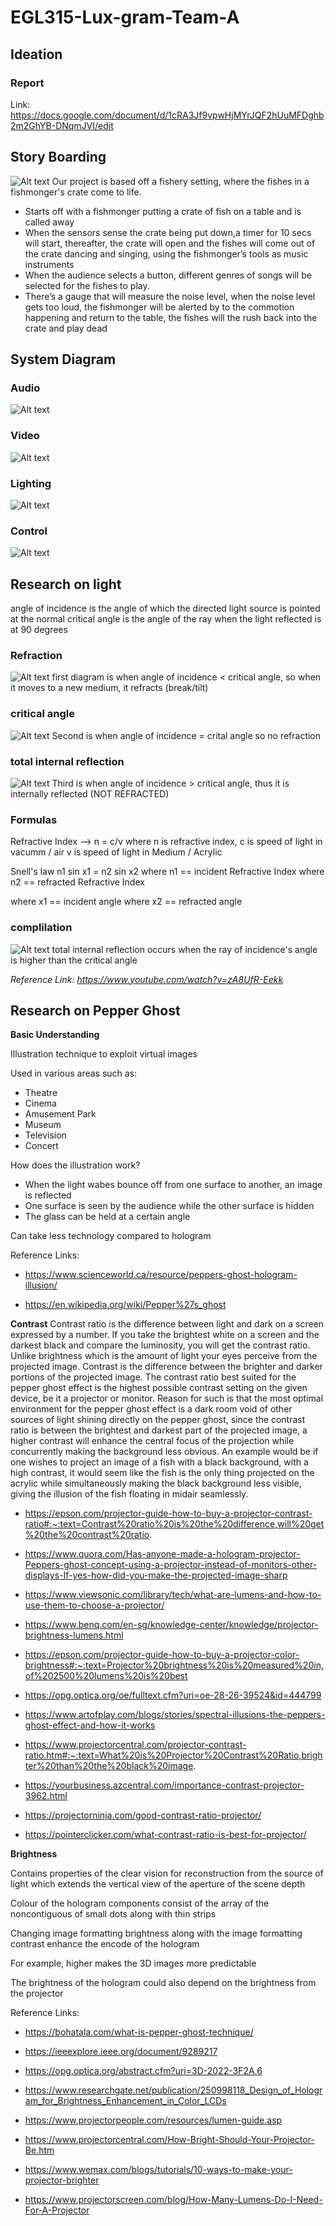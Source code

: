 # EGL315-Lux-gram-Team-A 
## **Ideation**
### Report
Link: https://docs.google.com/document/d/1cRA3Jf9vpwHjMYrJQF2hUuMFDghb2m2GhYB-DNqmJVI/edit

## **Story Boarding**

![Alt text](imgs/storyboard.jpg)
Our project is based off a fishery setting, where the fishes in a fishmonger's crate come to life.
- Starts off with a fishmonger putting a crate of fish on a table and is called away
- When the sensors sense the crate being put down,a timer for 10 secs will start, thereafter, the crate will open and the fishes will come out of the crate dancing and singing, using the fishmonger’s tools as music instruments
- When the audience selects a button, different genres of songs will be selected for the fishes to play.
- There’s a gauge that will measure the noise level, when the noise level gets too loud, the fishmonger will be alerted by to the commotion happening and return to the table, the fishes will the rush back into the crate and play dead



## **System Diagram**

### Audio
![Alt text](imgs/AudioSysDiag.jpg)

### Video
![Alt text](imgs/VideoSysDiagram.jpg)

### Lighting
![Alt text](imgs/LightingSysDiag.jpg)

### Control
![Alt text](imgs/CSysDiagram.PNG)

## **Research on light**
angle of incidence is the angle of which the directed light source is pointed at the normal
critical angle is the angle of the ray when the light reflected is at 90 degrees

### Refraction 
![Alt text](imgs/light1.png)
first diagram is when angle of incidence < critical angle, so when it moves to a new medium, it refracts (break/tilt)

### critical angle
![Alt text](imgs/light2.png)
Second is when angle of incidence = crital angle so no refraction

### total internal reflection
![Alt text](imgs/light3.png)
Third is when angle of incidence > critical angle, thus it is internally reflected (NOT REFRACTED)

### Formulas 
Refractive Index -->  n = c/v
where n is refractive index,
c is speed of light in vacumm / air
v is speed of light in Medium / Acrylic

Snell's law
n1 sin x1 = n2 sin x2
where n1 == incident Refractive Index
where n2 == refracted Refractive Index

where x1 == incident angle
where x2 == refracted angle

### complilation
![Alt text](imgs/light4.png)
total internal reflection occurs when the ray of incidence's angle is higher than the critical angle

*Reference Link: https://www.youtube.com/watch?v=zA8UfR-Eekk*

## **Research on Pepper Ghost**

**Basic Understanding**

Illustration technique to exploit virtual images

Used in various areas such as:
  
  * Theatre
  * Cinema
  * Amusement Park
  * Museum
  * Television 
  * Concert
  
How does the illustration work?

  * When the light wabes bounce off from one surface to another, an image is reflected
  * One surface is seen by the audience while the other surface is hidden
  * The glass can be held at a certain angle

Can take less technology compared to hologram

Reference Links:

* https://www.scienceworld.ca/resource/peppers-ghost-hologram-illusion/

* https://en.wikipedia.org/wiki/Pepper%27s_ghost


**Contrast**
Contrast ratio is the difference between light and dark on a screen expressed by a number. If you take the brightest white on a screen and the darkest black and compare the luminosity, you will get the contrast ratio. Unlike brightness which is the amount of light your eyes perceive from the projected image. Contrast is the difference between the brighter and darker portions of the projected image. The contrast ratio best suited for the pepper ghost effect is the highest possible contrast setting on the given device, be it a projector or monitor. Reason for such is that the most optimal environment for the pepper ghost effect is a dark room void of other sources of light shining directly on the pepper ghost, since the contrast ratio is between the brightest and darkest part of the projected image, a higher contrast will enhance the central focus of the projection while concurrently making the background less obvious. An example would be if one wishes to project an image of a fish with a black background, with a high contrast, it would seem like the fish is the only thing projected on the acrylic while simultaneously making the black background less visible, giving the illusion of the fish floating in midair seamlessly.

* https://epson.com/projector-guide-how-to-buy-a-projector-contrast-ratio#:~:text=Contrast%20ratio%20is%20the%20difference,will%20get%20the%20contrast%20ratio.

* https://www.quora.com/Has-anyone-made-a-hologram-projector-Peppers-ghost-concept-using-a-projector-instead-of-monitors-other-displays-If-yes-how-did-you-make-the-projected-image-sharp

* https://www.viewsonic.com/library/tech/what-are-lumens-and-how-to-use-them-to-choose-a-projector/

* https://www.benq.com/en-sg/knowledge-center/knowledge/projector-brightness-lumens.html

* https://epson.com/projector-guide-how-to-buy-a-projector-color-brightness#:~:text=Projector%20brightness%20is%20measured%20in,of%202500%20lumens%20is%20best

* https://opg.optica.org/oe/fulltext.cfm?uri=oe-28-26-39524&id=444799

* https://www.artofplay.com/blogs/stories/spectral-illusions-the-peppers-ghost-effect-and-how-it-works

* https://www.projectorcentral.com/projector-contrast-ratio.htm#:~:text=What%20is%20Projector%20Contrast%20Ratio,brighter%20than%20the%20black%20image.

* https://yourbusiness.azcentral.com/importance-contrast-projector-3962.html

* https://projectorninja.com/good-contrast-ratio-projector/

* https://pointerclicker.com/what-contrast-ratio-is-best-for-projector/

**Brightness**

Contains properties of the clear vision for reconstruction from the source of light which extends the vertical view of the aperture of the scene depth

Colour of the hologram components consist of the array of the noncontiguous of small dots along with thin strips

Changing image formatting brightness along with the image formatting contrast enhance the encode of the hologram

For example, higher makes the 3D images more predictable 

The brightness of the hologram could also depend on the brightness from the projector


Reference Links:

* https://bohatala.com/what-is-pepper-ghost-technique/

* https://ieeexplore.ieee.org/document/9289217

* https://opg.optica.org/abstract.cfm?uri=3D-2022-3F2A.6

* https://www.researchgate.net/publication/250998118_Design_of_Hologram_for_Brightness_Enhancement_in_Color_LCDs

* https://www.projectorpeople.com/resources/lumen-guide.asp

* https://www.projectorcentral.com/How-Bright-Should-Your-Projector-Be.htm

* https://www.wemax.com/blogs/tutorials/10-ways-to-make-your-projector-brighter

* https://www.projectorscreen.com/blog/How-Many-Lumens-Do-I-Need-For-A-Projector
